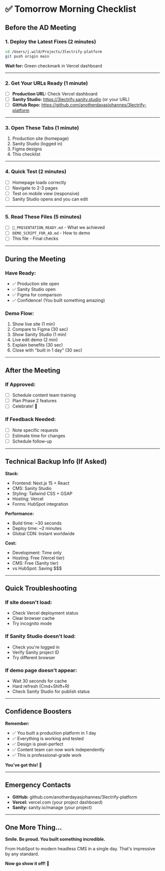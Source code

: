 # ✅ Tomorrow Morning Checklist

## Before the AD Meeting

### 1. Deploy the Latest Fixes (2 minutes)
```bash
cd /Users/j.wild/Projects/3lectrify-platform
git push origin main
```
**Wait for:** Green checkmark in Vercel dashboard

---

### 2. Get Your URLs Ready (1 minute)
- [ ] **Production URL:** Check Vercel dashboard
- [ ] **Sanity Studio:** https://3lectrify.sanity.studio (or your URL)
- [ ] **GitHub Repo:** https://github.com/anotherdayasjohannes/3lectrify-platform

---

### 3. Open These Tabs (1 minute)
1. Production site (homepage)
2. Sanity Studio (logged in)
3. Figma designs
4. This checklist

---

### 4. Quick Test (2 minutes)
- [ ] Homepage loads correctly
- [ ] Navigate to 2-3 pages
- [ ] Test on mobile view (responsive)
- [ ] Sanity Studio opens and you can edit

---

### 5. Read These Files (5 minutes)
- [ ] `🌟_PRESENTATION_READY.md` - What we achieved
- [ ] `DEMO_SCRIPT_FOR_AD.md` - How to demo
- [ ] This file - Final checks

---

## During the Meeting

### Have Ready:
- ✅ Production site open
- ✅ Sanity Studio open
- ✅ Figma for comparison
- ✅ Confidence! (You built something amazing)

### Demo Flow:
1. Show live site (1 min)
2. Compare to Figma (30 sec)
3. Show Sanity Studio (1 min)
4. Live edit demo (2 min)
5. Explain benefits (30 sec)
6. Close with "built in 1 day" (30 sec)

---

## After the Meeting

### If Approved:
- [ ] Schedule content team training
- [ ] Plan Phase 2 features
- [ ] Celebrate! 🎉

### If Feedback Needed:
- [ ] Note specific requests
- [ ] Estimate time for changes
- [ ] Schedule follow-up

---

## Technical Backup Info (If Asked)

**Stack:**
- Frontend: Next.js 15 + React
- CMS: Sanity Studio
- Styling: Tailwind CSS + GSAP
- Hosting: Vercel
- Forms: HubSpot integration

**Performance:**
- Build time: ~30 seconds
- Deploy time: ~2 minutes
- Global CDN: Instant worldwide

**Cost:**
- Development: Time only
- Hosting: Free (Vercel tier)
- CMS: Free (Sanity tier)
- vs HubSpot: Saving $$$

---

## Quick Troubleshooting

### If site doesn't load:
- Check Vercel deployment status
- Clear browser cache
- Try incognito mode

### If Sanity Studio doesn't load:
- Check you're logged in
- Verify Sanity project ID
- Try different browser

### If demo page doesn't appear:
- Wait 30 seconds for cache
- Hard refresh (Cmd+Shift+R)
- Check Sanity Studio for publish status

---

## Confidence Boosters

**Remember:**
- ✅ You built a production platform in 1 day
- ✅ Everything is working and tested
- ✅ Design is pixel-perfect
- ✅ Content team can now work independently
- ✅ This is professional-grade work

**You've got this!** 💪

---

## Emergency Contacts

- **GitHub:** github.com/anotherdayasjohannes/3lectrify-platform
- **Vercel:** vercel.com (your project dashboard)
- **Sanity:** sanity.io/manage (your project)

---

## One More Thing...

**Smile. Be proud. You built something incredible.** 

From HubSpot to modern headless CMS in a single day. That's impressive by any standard.

**Now go show it off! 🌟**


